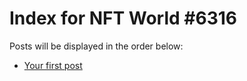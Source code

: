 # Index for NFT World #6316
Posts will be displayed in the order below:

- [Your first post](./001-first.md)

